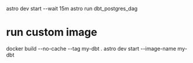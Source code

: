 astro dev start --wait 15m
astro run dbt_postgres_dag

# run custom image

docker build --no-cache --tag my-dbt .
astro dev start --image-name my-dbt
